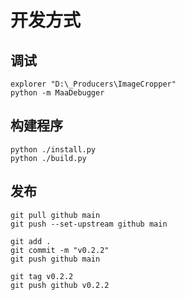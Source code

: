 # 开发方式

## 调试

``` shell
explorer "D:\_Producers\ImageCropper"
python -m MaaDebugger
```

## 构建程序

``` shell
python ./install.py
python ./build.py
```

## 发布

``` shell
git pull github main
git push --set-upstream github main

git add .
git commit -m "v0.2.2"
git push github main

git tag v0.2.2
git push github v0.2.2
```
